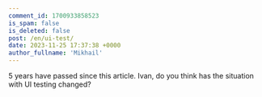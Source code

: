 ```yaml
---
comment_id: 1700933858523
is_spam: false
is_deleted: false
post: /en/ui-test/
date: 2023-11-25 17:37:38 +0000
author_fullname: 'Mikhail'
---
```


5 years have passed since this article. Ivan, do you think has the situation with UI testing changed?
